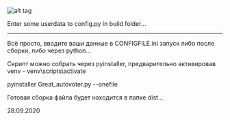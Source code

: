 ﻿![alt tag](https://i.imgur.com/CCM6RFS.png)


Enter some userdata to config.py in build folder...

---

Всё просто, вводите ваши данные в CONFIGFILE.ini запуск либо после сборки, либо через python...

Скрипт можно собрать через pyinstaller, предварительно активировав venv - venv\scripts\activate

pyinstaller Great_autovoter.py --onefile

Готовая сборка файла будет находится в папке dist...

28.09.2020



